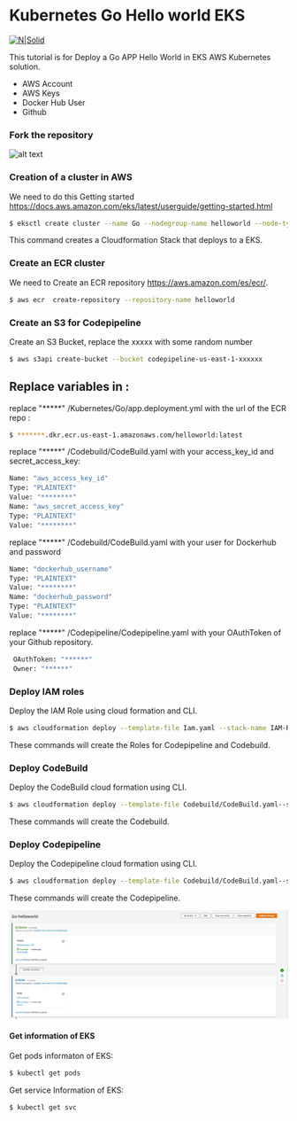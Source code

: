 # Kubernetes Go Hello world EKS

[![N|Solid](https://www.bluematador.com/hs-fs/hubfs/www/Icons/bluematador-aws-EKS.png?width=200&name=bluematador-aws-EKS.png)](https://aws.amazon.com/es/eks/)

This tutorial is for Deploy a Go APP Hello World in EKS AWS Kubernetes solution.
  - AWS Account
  - AWS Keys
  - Docker Hub User
  - Github

### Fork the repository
![alt text](https://docs.github.com/assets/images/help/repository/fork_button.jpg)
### Creation of a cluster in AWS 

We need to do this Getting started https://docs.aws.amazon.com/eks/latest/userguide/getting-started.html

```sh
$ eksctl create cluster --name Go --nodegroup-name helloworld --node-type t3.medium --nodes 1 --nodes-min 1 --nodes-max 4 
```

This command creates a Cloudformation Stack that deploys to a EKS.


### Create an ECR cluster

We need to Create an ECR repository https://aws.amazon.com/es/ecr/.


```sh
$ aws ecr  create-repository --repository-name helloworld
```
### Create an S3 for Codepipeline
Create an S3 Bucket, replace the xxxxx with some random number 

```sh
$ aws s3api create-bucket --bucket codepipeline-us-east-1-xxxxxx
```
## Replace variables in :
replace "*****" /Kubernetes/Go/app.deployment.yml with the url of the ECR repo :
```sh
$ *******.dkr.ecr.us-east-1.amazonaws.com/helloworld:latest
```
replace "*****" /Codebuild/CodeBuild.yaml with your access_key_id and secret_access_key:
```sh
Name: "aws_access_key_id"
Type: "PLAINTEXT"
Value: "********"
Name: "aws_secret_access_key"
Type: "PLAINTEXT"
Value: "********"
```
replace "*****" /Codebuild/CodeBuild.yaml with your user for Dockerhub and password
```sh
Name: "dockerhub_username"
Type: "PLAINTEXT"
Value: "********"
Name: "dockerhub_password"
Type: "PLAINTEXT"
Value: "********"
```
replace "*****" /Codepipeline/Codepipeline.yaml with your 
OAuthToken of your Github repository.
```sh
 OAuthToken: "******"
 Owner: "******"
```
### Deploy IAM roles
Deploy the IAM Role using cloud formation and CLI.

```sh
$ aws cloudformation deploy --template-file Iam.yaml --stack-name IAM-Roles --capabilities CAPABILITY_NAMED_IAM
```
These commands will create the Roles for Codepipeline and Codebuild.
### Deploy CodeBuild 
Deploy the CodeBuild cloud formation using CLI.

```sh
$ aws cloudformation deploy --template-file Codebuild/CodeBuild.yaml--stack-name IAM-Roles --capabilities CAPABILITY_NAMED_IAM
```
These commands will create the Codebuild.

### Deploy Codepipeline
Deploy the Codepipeline cloud formation using CLI.

```sh
$ aws cloudformation deploy --template-file Codebuild/CodeBuild.yaml--stack-name IAM-Roles --capabilities CAPABILITY_NAMED_IAM
```
These commands will create the Codepipeline.

![alt text](https://github.com/danf22/EKS-Go-helloworld/blob/master/Codepipeline.PNG)

#### Get information of EKS
Get pods informaton of  EKS:
```sh
$ kubectl get pods
```
Get service Information of EKS:
```sh
$ kubectl get svc
```
